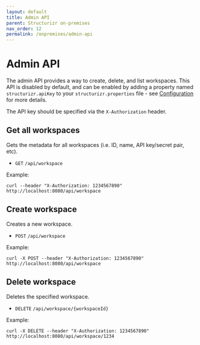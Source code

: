 ```yaml
---
layout: default
title: Admin API
parent: Structurizr on-premises
nav_order: 12
permalink: /onpremises/admin-api
---
```


# Admin API

The admin API provides a way to create, delete, and list workspaces.
This API is disabled by default, and can be enabled by adding a property named
`structurizr.apiKey` to your `structurizr.properties` file - see [Configuration](configuration) for more details.

The API key should be specified via the `X-Authorization` header.

## Get all workspaces

Gets the metadata for all workspaces (i.e. ID, name, API key/secret pair, etc).

- `GET` `/api/workspace`

Example:

```
curl --header "X-Authorization: 1234567890" http://localhost:8080/api/workspace
```

## Create workspace

Creates a new workspace.

- `POST` `/api/workspace`

Example:

```
curl -X POST --header "X-Authorization: 1234567890" http://localhost:8080/api/workspace
```

## Delete workspace

Deletes the specified workspace.

- `DELETE` `/api/workspace/{workspaceId}`

Example: 

```
curl -X DELETE --header "X-Authorization: 1234567890" http://localhost:8080/api/workspace/1234
```
